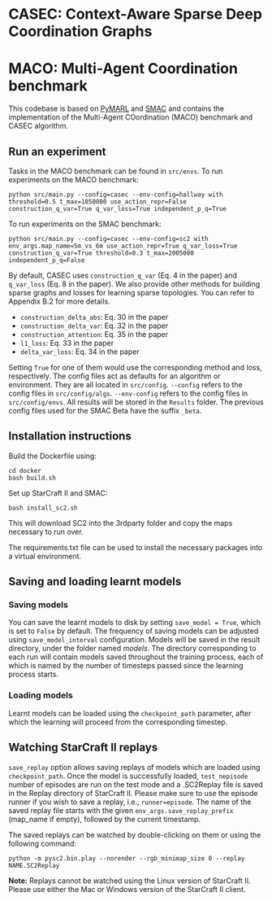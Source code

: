 # CASEC: Context-Aware Sparse Deep Coordination Graphs

# MACO: Multi-Agent Coordination benchmark

This codebase is based on [PyMARL](https://github.com/oxwhirl/pymarl) and [SMAC](https://github.com/oxwhirl/smac) and contains the implementation
of the Multi-Agent COordination (MACO) benchmark and CASEC algorithm.

## Run an experiment 

Tasks in the MACO benchmark can be found in `src/envs`. To run experiments on the MACO benchmark:

```shell
python src/main.py --config=casec --env-config=hallway with threshold=0.5 t_max=1050000 use_action_repr=False construction_q_var=True q_var_loss=True independent_p_q=True
```

To run experiments on the SMAC benchmark:

```shell
python src/main.py --config=casec --env-config=sc2 with env_args.map_name=5m_vs_6m use_action_repr=True q_var_loss=True construction_q_var=True threshold=0.3 t_max=2005000 independent_p_q=False
```

<!-- There are four methods for building sparse graphs:
* `construction_delta_abs`: Using the maximum utility difference (Eq. 5 in the paper)
* `construction_q_var`: Using the variance of payoff functions (Eq. 6 in the paper)
* `construction_delta_var`: Using the variance of utility difference functions (Eq. 7 in the paper)
* `construction_attention`: Using the attentional observation-based approach (Eq. 9 in the paper)

By default, they are set to `False`. Setting `True` for one of them would use the corresponding method to construct sparse graphs. Setting `full_graph` or `random_graph` to `True` can test complete or random coordination graphs, respectively.

There are three losses for learning sparse topologies (Eq. 8 in the paper):
* `l1_loss`: Using ![](http://latex.codecogs.com/svg.latex?\mathcal{L}_{\mathrm{sparse}}^{|\delta|}) 
* `q_var_loss`: Using ![](http://latex.codecogs.com/svg.latex?\mathcal{L}_{\mathrm{sparse}}^{q_{\mathrm{var}}})
* `delta_var_loss`: Using ![](http://latex.codecogs.com/svg.latex?\mathcal{L}_{\mathrm{sparse}}^{\delta_{\mathrm{var}}})

By default, they are set to `False`. Setting `True` for one of them would use the corresponding loss. -->

By default, CASEC uses `construction_q_var` (Eq. 4 in the paper) and `q_var_loss` (Eq. 8 in the paper). 
We also provide other methods for building sparse graphs and losses for learning sparse topologies. You can refer to Appendix B.2 for more details.
* `construction_delta_abs`: Eq. 30 in the paper
* `construction_delta_var`: Eq. 32 in the paper
* `construction_attention`: Eq. 35 in the paper
* `l1_loss`: Eq. 33 in the paper
* `delta_var_loss`: Eq. 34 in the paper

Setting `True` for one of them would use the corresponding method and loss, respectively.
The config files act as defaults for an algorithm or environment. 
They are all located in `src/config`.
`--config` refers to the config files in `src/config/algs`.
`--env-config` refers to the config files in `src/config/envs`.
All results will be stored in the `Results` folder.
The previous config files used for the SMAC Beta have the suffix `_beta`.

## Installation instructions

Build the Dockerfile using:
```shell
cd docker
bash build.sh
```

Set up StarCraft II and SMAC:
```shell
bash install_sc2.sh
```

This will download SC2 into the 3rdparty folder and copy the maps necessary to run over.

The requirements.txt file can be used to install the necessary packages into a virtual environment.

## Saving and loading learnt models

### Saving models

You can save the learnt models to disk by setting `save_model = True`, which is set to `False` by default. The frequency of saving models can be adjusted using `save_model_interval` configuration. Models will be saved in the result directory, under the folder named *models*. The directory corresponding to each run will contain models saved throughout the training process, each of which is named by the number of timesteps passed since the learning process starts.

### Loading models

Learnt models can be loaded using the `checkpoint_path` parameter, after which the learning will proceed from the corresponding timestep. 

## Watching StarCraft II replays

`save_replay` option allows saving replays of models which are loaded using `checkpoint_path`. Once the model is successfully loaded, `test_nepisode` number of episodes are run on the test mode and a .SC2Replay file is saved in the Replay directory of StarCraft II. Please make sure to use the episode runner if you wish to save a replay, i.e., `runner=episode`. The name of the saved replay file starts with the given `env_args.save_replay_prefix` (map_name if empty), followed by the current timestamp. 

The saved replays can be watched by double-clicking on them or using the following command:

```shell
python -m pysc2.bin.play --norender --rgb_minimap_size 0 --replay NAME.SC2Replay
```

**Note:** Replays cannot be watched using the Linux version of StarCraft II. Please use either the Mac or Windows version of the StarCraft II client.
